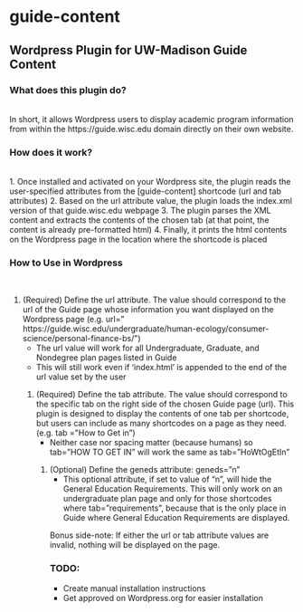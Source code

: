 # guide-content
<h2>Wordpress Plugin for UW-Madison Guide Content</h2>

<h3>What does this plugin do?</h3><br>
In short, it allows Wordpress users to display academic program information from within the https://guide.wisc.edu domain directly on their own website.
  
<h3>How does it work?</h3><br>
1.	Once installed and activated on your Wordpress site, the plugin reads the user-specified attributes from the [guide-content] shortcode (url and tab attributes)
2.	Based on the url attribute value, the plugin loads the index.xml version of that guide.wisc.edu webpage
3.	The plugin parses the XML content and extracts the contents of the chosen tab (at that point, the content is already pre-formatted html)
4.	Finally, it prints the html contents on the Wordpress page in the location where the shortcode is placed

<h3>How to Use in Wordpress</h3><br>
<ol><li>(Required) Define the url attribute. The value should correspond to the url of the Guide page whose information you want displayed on the Wordpress page (e.g. url=” https://guide.wisc.edu/undergraduate/human-ecology/consumer-science/personal-finance-bs/")
<ul><li>The url value will work for all Undergraduate, Graduate, and Nondegree plan pages listed in Guide</li></ul>
<ul><li>This will still work even if ‘index.html’ is appended to the end of the url value set by the user</li></ul></li>
<ol><li>(Required) Define the tab attribute. The value should correspond to the specific tab on the right side of the chosen Guide page (url). This plugin is designed to display the contents of one tab per shortcode, but users can include as many shortcodes on a page as they need. (e.g.  tab ="How to Get in”)
<ul><li>Neither case nor spacing matter (because humans) so tab=”HOW TO GET IN” will work the same as tab=”HoWtOgEtIn”</li></ul></li>
<ol><li>(Optional) Define the geneds attribute: geneds=”n”
<ul><li>This optional attribute, if set to value of “n”, will hide the General Education Requirements. This will only work on an undergraduate plan page and only for those shortcodes where tab=”requirements”, because that is the only place in Guide where General Education Requirements are displayed.</li></ul></li>

Bonus side-note: If either the url or tab attribute values are invalid, nothing will be displayed on the page. 

<h3>TODO:</h3>
<ul><li>Create manual installation instructions</li>
  <li>Get approved on Wordpress.org for easier installation</li>
</ul>

